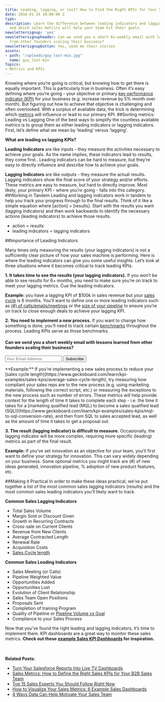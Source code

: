 ```yaml
---
title: Leading, lagging, or lost? How to Find the Right KPIs for Your Sales Team
date: 2016-01-26 10:00:00 Z
type: 
description: Learn the difference between leading indicators and lagging indicators
  and which sales metrics will help your team hit their goals.
newslettersignup: 'yes'
newslettersignupheader: Can we send you a short bi-weekly email with lessons learned
  from other founders scaling their business?
newslettersignupbutton: Yes, send me their stories
assets:
- path: "/uploads/guy_lost-min.jpg"
  name: guy_lost-min
Topics:
- Metrics and KPIs
---
```


Knowing where you’re going is critical, but knowing how to get there is equally important. This is particularly true in business. Often it’s easy defining where you’re going - your objective or primary [key performance indicator (KPI)](https://www.geckoboard.com/learn/what-is-a-key-performance-indicator-kpi/) for your business (e.g. increase revenue by 5% month over month). But figuring out how to achieve that objective is challenging and often overlooked. With a surplus of available data, the trick is determining which [metrics](https://www.geckoboard.com/learn/kpi-examples/sales-kpis/) will influence or lead to our primary KPI.
##Sorting metrics: Leading vs Lagging
One of the best ways to simplify the countless available metrics is to group them as either leading indicators or lagging indicators. First, let’s define what we mean by ‘leading’ versus ‘lagging’.

**What are leading vs lagging KPIs?**

**Leading Indicators** are like inputs - they measure the activities necessary to achieve your goals. As the name implies, these indicators lead to results, they come first.. Leading indicators can be hard to measure, but they’re easy to directly influence and describe how to achieve your goals.

**Lagging Indicators** are like outputs - they measure the actual results. Lagging indicators show the final score of your strategy and/or efforts. These metrics are easy to measure, but hard to directly improve. Most likely, your primary KPI - where you’re going - falls into this category.
##Working in Tandem
Leading and lagging indicators work in tandem to help you track your progress through to the final results. Think of it like a simple equation where [action] = [results]. Start with the results you want (lagging indicators) and then work backwards to identify the necessary actions (leading indicators) to achieve those results.
* action = results
* leading indicators = lagging indicators <br>

##Importance of Leading Indicators <br>

Many times only measuring the results (your lagging indicators) is not a sufficiently clear picture of how your sales machine is performing. Here is where the leading indicators can give you some useful insights. Let’s look at three situations where it becomes critical to track leading KPIs.

**1. It takes time to see the results (your lagging indicators).** If you won’t be able to see results for 6+ months, you need to make sure you’re on track to meet your lagging metrics. Cue the leading indicators. 

**Example:** you have a lagging KPI of $100k in sales revenue but your [sales cycle](https://www.geckoboard.com/learn/kpi-examples/sales-kpis/average-sales-cycle-length) is 6 months. You’ll want to define one or more leading indicators such as [(#) of calls/emails/meetings](https://www.geckoboard.com/learn/kpi-examples/sales-kpis/activity-per-rep) or the [size of your pipeline](https://www.geckoboard.com/learn/kpi-examples/sales-kpis/pipeline-volume-vs-goal) to ensure you’re on track to close enough deals to achieve your lagging KPI.

**2. You need to implement a new process.** If you want to change how something is done, you’ll need to track certain [benchmarks](https://www.geckoboard.com/blog/benchmarks-how-to-set-challenging-but-realistic-business-goals) throughout the process. Leading KPIs serve as those benchmarks. 
<div class="blog-newsletter-signup inside">
<h4 class="newsletter-signup-head">Can we send you a short weekly email with lessons learned from other founders scaling their business?</h4>
<form action="//geckoboard.us1.list-manage.com/subscribe/post?u=f8c11c17753d5c653c8d22b3d&amp;id=d7a449ccce" method="post" id="mc-embedded-subscribe-form" name="mc-embedded-subscribe-form" class="validate form-wrapper" target="_blank" novalidate="">
<input type="email" value="" name="EMAIL" class="required email" placeholder="Your Email Address" id="mce-EMAIL">
<input type="submit" value="Subscribe" name="subscribe" id="mc-embedded-subscribe" class="button"></form>
</div>
**Example:** If you're implementing a new sales process to reduce your [sales cycle length](https://www.geckoboard.com/learn/kpi-examples/sales-kpis/average-sales-cycle-length), try measuring how compliant your sales reps are to the new process (e.g. using marketing materials, following the correct script, etc.) or measuring the exceptions to the new process such as number of errors. These metrics will help provide context for the length of time it takes to complete each step - i.e. the time it takes for a [marketing qualified lead (MQL) to become a sales qualified lead (SQL)](https://www.geckoboard.com/learn/kpi-examples/sales-kpis/mql-to-sql-conversion-rate), and then from SQL to sales accepted lead, as well as the amount of time it takes to get a proposal out.

**3. The result (lagging indicator) is difficult to measure.** Occasionally, the lagging indicator will be more complex, requiring more specific (leading) metrics as part of the final result. 

**Example:** If you’ve set innovation as an objective for your team, you’ll first want to define your strategy for innovation. This can vary widely depending on your business. Some optional metrics you might track are (#) of new ideas generated, innovation pipeline, % adoption of new product features, etc.

##Making it Practical
In order to make these ideas practical, we’ve put together a list of the most common sales lagging indicators (results) and the most common sales leading indicators you’ll likely want to track. 

**Common Sales Lagging Indicators**
* Total Sales Volume
* Margin Sold or Discount Given
* Growth in Recurring Contracts
* Cross-sale on Current Clients
* Revenue from New Clients
* Average Contracted Length
* Renewal Rate
* Acquisition Costs
* [Sales Cycle length](https://www.geckoboard.com/learn/kpi-examples/sales-kpis/average-sales-cycle-length)

**Common Sales Leading Indicators**
* Sales Meeting (or Calls)
* Pipeline Weighted Value
* Opportunities Added
* Opportunities Lost
* Evolution of Client Relationship
* Sales Team Open Positions
* Proposals Sent
* Completion of training Program
* Quality of Pipeline or [Pipeline Volume vs Goal](https://www.geckoboard.com/learn/kpi-examples/sales-kpis/pipeline-volume-vs-goal)
* Compliance to your Sales Process

Now that you’ve found the right leading and lagging indicators, it’s time to implement them. KPI dashboards are a great way to monitor these sales metrics. **Check out these [example Sales KPI Dashboards](https://www.geckoboard.com/sales-dashboards/) for inspiration.**

<br><br>
**Related Posts:**
- [Turn Your Salesforce Reports Into Live TV Dashboards](https://www.geckoboard.com/blog/new-turn-your-salesforce-reports-into-live-tv-dashboards-to-inform-your-team)
- [Sales Metrics: How to Define the Right Sales KPIs for Your B2B Sales Team](https://www.geckoboard.com/blog/sales-kpis-how-to-define-the-right-metrics-for-your-b2b-sales-team/)
- [Top 15 Sales Experts You Should Follow Right Now](https://www.geckoboard.com/blog/top-15-sales-experts-you-should-follow-right-now)
- [How to Visualize Your Sales Metrics: 6 Example Sales Dashboards](https://www.geckoboard.com/blog/how-to-visualize-your-sales-metrics-6-example-sales-dashboards)
- [4 Ways Data Can Help Motivate Your Sales Team](https://www.geckoboard.com/blog/4-ways-data-can-help-motivate-your-sales-team)
